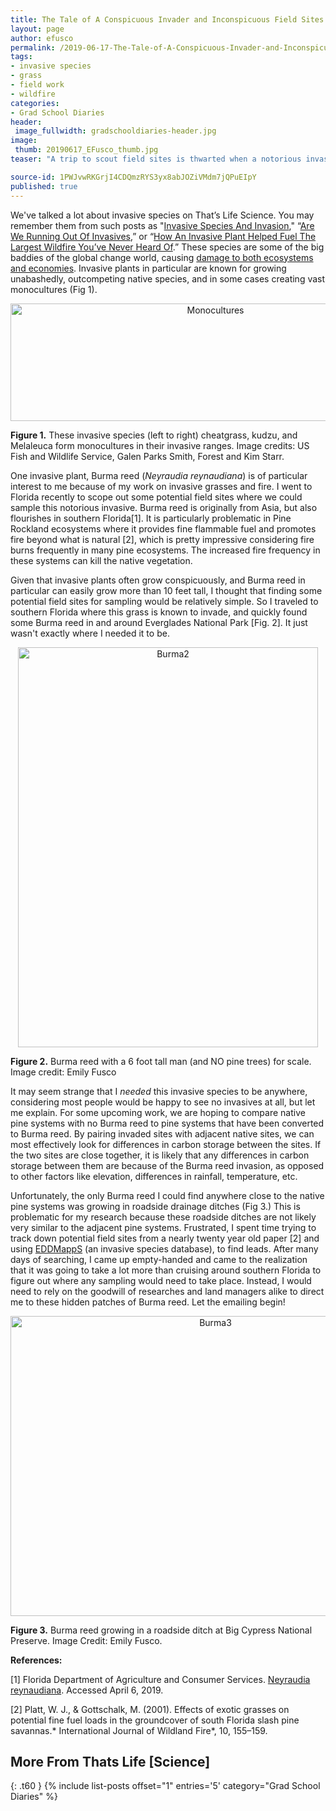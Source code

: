 ```yaml
---
title: The Tale of A Conspicuous Invader and Inconspicuous Field Sites
layout: page
author: efusco
permalink: /2019-06-17-The-Tale-of-A-Conspicuous-Invader-and-Inconspicuous-Field-Sites-EFusco/
tags:
- invasive species
- grass
- field work
- wildfire
categories:
- Grad School Diaries
header:
 image_fullwidth: gradschooldiaries-header.jpg
image:
 thumb: 20190617_EFusco_thumb.jpg
teaser: "A trip to scout field sites is thwarted when a notorious invasive grass refuses to live by the rules of a scientist’s study design."

source-id: 1PWJvwRKGrjI4CDQmzRYS3yx8abJOZiVMdm7jQPuEIpY
published: true
---
```

We've talked a lot about invasive species on That’s Life Science. You may remember them from such posts as "[Invasive Species And Invasion](http://thatslifesci.com.s3-website-us-east-1.amazonaws.com/2016-10-03-Invasive-Species-and-Invasion-Part-1-LHancock/)," “[Are We Running Out Of Invasives](http://thatslifesci.com.s3-website-us-east-1.amazonaws.com/2017-09-07-Are-we-running-out-of-invasives-HBroadley/),” or “[How An Invasive Plant Helped Fuel The Largest Wildfire You’ve Never Heard Of](http://thatslifesci.com.s3-website-us-east-1.amazonaws.com/2018-10-01-how-an-invasive-plant-helped-fuel-the-largest-wildfire-youve-never-heard-of-efusco/).” These species are some of the big baddies of the global change world, causing [damage to both ecosystems and economies](https://portals.iucn.org/library/sites/library/files/documents/2010-054.pdf). Invasive plants in particular are known for growing unabashedly, outcompeting native species, and in some cases creating vast monocultures (Fig 1). 

<center><a data-flickr-embed="true"  href="https://www.flickr.com/photos/139839751@N06/32720540487/in/dateposted-friend/" title="Monocultures"><img src="https://live.staticflickr.com/65535/32720540487_7b980a5ceb_z.jpg" width="640" height="188" alt="Monocultures"></a><script async src="//embedr.flickr.com/assets/client-code.js" charset="utf-8"></script></center>

**Figure 1.** These invasive species (left to right) cheatgrass, kudzu, and Melaleuca form monocultures in their invasive ranges. Image credits: US Fish and Wildlife Service, Galen Parks Smith, Forest and Kim Starr.

One invasive plant, Burma reed (*Neyraudia reynaudiana*) is of particular interest to me because of my work on invasive grasses and fire. I went to Florida recently to scope out some potential field sites where we could sample this notorious invasive. Burma reed is originally from Asia, but also flourishes in southern Florida[1]. It is particularly problematic in Pine Rockland ecosystems where it provides fine flammable fuel and promotes fire beyond what is natural [2], which is pretty impressive considering fire burns frequently in many pine ecosystems. The increased fire frequency in these systems can kill the native vegetation.

Given that invasive plants often grow conspicuously, and Burma reed in particular can easily grow more than 10 feet tall, I thought that finding some potential field sites for sampling would be relatively simple. So I traveled to southern Florida where this grass is known to invade, and quickly found some Burma reed in and around Everglades National Park [Fig. 2].  It just wasn't exactly where I needed it to be. 

<center><a data-flickr-embed="true"  href="https://www.flickr.com/photos/139839751@N06/46939157694/in/dateposted-friend/" title="Burma2"><img src="https://live.staticflickr.com/65535/46939157694_c99e35dc60_z.jpg" width="480" height="640" alt="Burma2"></a><script async src="//embedr.flickr.com/assets/client-code.js" charset="utf-8"></script></center>

**Figure 2.** Burma reed with a 6 foot tall man (and NO pine trees) for scale. Image credit: Emily Fusco

It may seem strange that I *needed* this invasive species to be anywhere, considering most people would be happy to see no invasives at all, but let me explain. For some upcoming work, we are hoping to compare native pine systems with no Burma reed to pine systems that have been converted to Burma reed. By pairing invaded sites with adjacent native sites, we can most effectively look for differences in carbon storage between the sites. If the two sites are close together, it is likely that any differences in carbon storage between them are because of the Burma reed invasion, as opposed to other factors like elevation, differences in rainfall, temperature, etc. 

Unfortunately, the only Burma reed I could find anywhere close to the native pine systems was growing in roadside drainage ditches (Fig 3.) This is problematic for my research because these roadside ditches are not likely very similar to the adjacent pine systems. Frustrated, I spent time trying to track down potential field sites from a nearly twenty year old paper [2] and using [EDDMappS](https://www.eddmaps.org/) (an invasive species database), to find leads. After many days of searching, I came up empty-handed and came to the realization that it was going to take a lot more than cruising around southern Florida to figure out where any sampling would need to take place. Instead, I would need to rely on the goodwill of researches and land managers alike to direct me to these hidden patches of Burma reed. Let the emailing begin!

<center><a data-flickr-embed="true"  href="https://www.flickr.com/photos/139839751@N06/47663270231/in/dateposted-friend/" title="Burma3"><img src="https://live.staticflickr.com/65535/47663270231_ec0267838a_z.jpg" width="640" height="480" alt="Burma3"></a><script async src="//embedr.flickr.com/assets/client-code.js" charset="utf-8"></script></center>

**Figure 3.** Burma reed growing in a roadside ditch at Big Cypress National Preserve. Image Credit: Emily Fusco. 

**References:**

[1] Florida Department of Agriculture and Consumer Services. [Neyraudia reynaudiana](https://www.freshfromflorida.com/Divisions-Offices/Plant-Industry/Bureaus-and-Services/Bureau-of-Entomology-Nematology-Plant-Pathology/Botany/Noxious-Weeds/Neyraudia-reynaudiana). Accessed April 6, 2019.

[2] Platt, W. J., & Gottschalk, M. (2001). Effects of exotic grasses on potential fine fuel loads in the groundcover of south Florida slash pine savannas.* International Journal of Wildland Fire*, 10, 155–159.


## More From Thats Life [Science]
{: .t60 }
{% include list-posts offset="1" entries='5' category="Grad School Diaries" %}
